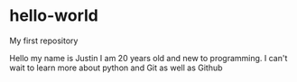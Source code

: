 # hello-world
My first repository

Hello my name is Justin I am 20 years old and new to programming. I can't wait to learn more about python and Git as well as Github 
